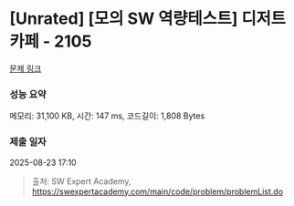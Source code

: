 # [Unrated] [모의 SW 역량테스트] 디저트 카페 - 2105 

[문제 링크](https://swexpertacademy.com/main/code/problem/problemDetail.do?contestProbId=AV5VwAr6APYDFAWu) 

### 성능 요약

메모리: 31,100 KB, 시간: 147 ms, 코드길이: 1,808 Bytes

### 제출 일자

2025-08-23 17:10



> 출처: SW Expert Academy, https://swexpertacademy.com/main/code/problem/problemList.do